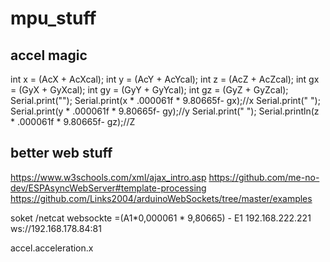 # mpu_stuff

## accel magic 
int x = (AcX + AcXcal);
int y = (AcY + AcYcal);
int z = (AcZ + AcZcal);
int gx = (GyX + GyXcal);
int gy = (GyY + GyYcal);
int gz = (GyZ + GyZcal);
Serial.print("");
Serial.print(x * .000061f * 9.80665f- gx);//x
Serial.print(" ");
Serial.print(y * .000061f * 9.80665f- gy);//y
Serial.print(" ");
Serial.println(z * .000061f * 9.80665f- gz);//Z

## better web stuff
https://www.w3schools.com/xml/ajax_intro.asp
https://github.com/me-no-dev/ESPAsyncWebServer#template-processing
https://github.com/Links2004/arduinoWebSockets/tree/master/examples

soket /netcat
websockte
=(A1*0,000061 * 9,80665) - E1
192.168.222.221
ws://192.168.178.84:81

accel.acceleration.x
